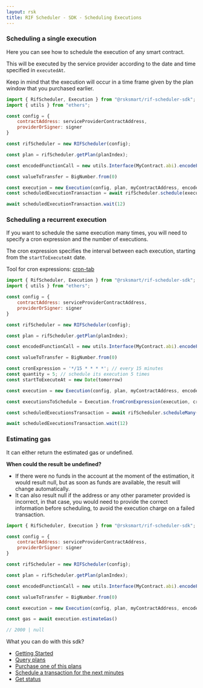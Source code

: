 ```yaml
---
layout: rsk
title: RIF Scheduler - SDK - Scheduling Executions
---
```


### Scheduling a single execution

Here you can see how to schedule the execution of any smart contract.

This will be executed by the service provider according to the date and time specified in `executedAt`.

Keep in mind that the execution will occur in a time frame given by the plan window that you purchased earlier.

```javascript
import { RifScheduler, Execution } from "@rsksmart/rif-scheduler-sdk";
import { utils } from "ethers";

const config = {
    contractAddress: serviceProviderContractAddress,
    providerOrSigner: signer
}

const rifScheduler = new RIFScheduler(config);

const plan = rifScheduler.getPlan(planIndex);

const encodedFunctionCall = new utils.Interface(MyContract.abi).encodeFunctionData('<MyContractFunction>', [arrayOfMyContractFunctionParameters])

const valueToTransfer = BigNumber.from(0)

const execution = new Execution(config, plan, myContractAddress, encodedFunctionCall, executeAt, valueToTransfer, yourAccountAddress)
const scheduledExecutionTransaction = await rifScheduler.schedule(execution)

await scheduledExecutionTransaction.wait(12)
```

### Scheduling a recurrent execution

If you want to schedule the same execution many times, you will need to specify a cron expression and the number of executions.

The cron expression specifies the interval between each execution, starting from the `startToExecuteAt` date.

Tool for cron expressions: [cron-tab](https://crontab.guru/)

```javascript
import { RifScheduler, Execution } from "@rsksmart/rif-scheduler-sdk";
import { utils } from "ethers";

const config = {
    contractAddress: serviceProviderContractAddress,
    providerOrSigner: signer
}

const rifScheduler = new RIFScheduler(config);

const plan = rifScheduler.getPlan(planIndex);

const encodedFunctionCall = new utils.Interface(MyContract.abi).encodeFunctionData('<MyContractFunction>', [arrayOfMyContractFunctionParameters])

const valueToTransfer = BigNumber.from(0)

const cronExpression = '*/15 * * * *'; // every 15 minutes
const quantity = 5; // schedule its execution 5 times
const startToExecuteAt = new Date(tomorrow)

const execution = new Execution(config, plan, myContractAddress, encodedFunctionCall, executeAt, valueToTransfer, yourAccountAddress)

const executionsToSchedule = Execution.fromCronExpression(execution, cronExpression, quantity)

const scheduledExecutionsTransaction = await rifScheduler.scheduleMany(executionsToSchedule)

await scheduledExecutionsTransaction.wait(12)
```

### Estimating gas

It can either return the estimated gas or undefined.

**When could the result be undefined?**

* If there were no funds in the account at the moment of the estimation, it would result null, but as soon as funds are available, the result will change automatically.
* It can also result null if the address or any other parameter provided is incorrect, in that case, you would need to provide the correct information before scheduling, to avoid the execution charge on a failed transaction.


```javascript
import { RifScheduler, Execution } from "@rsksmart/rif-scheduler-sdk";

const config = {
    contractAddress: serviceProviderContractAddress,
    providerOrSigner: signer
}

const rifScheduler = new RIFScheduler(config);

const plan = rifScheduler.getPlan(planIndex);

const encodedFunctionCall = new utils.Interface(MyContract.abi).encodeFunctionData('<MyContractFunction>', [arrayOfMyContractFunctionParameters])

const valueToTransfer = BigNumber.from(0)

const execution = new Execution(config, plan, myContractAddress, encodedFunctionCall, executeAt, valueToTransfer, yourAccountAddress)

const gas = await execution.estimateGas()

// 2000 | null
```

What you can do with this sdk?

- [Getting Started](../)
- [Query plans](../query-plans)
- [Purchase one of this plans](../purchasing-plan)
- [Schedule a transaction for the next minutes](../scheduling)
- [Get status](../states)
